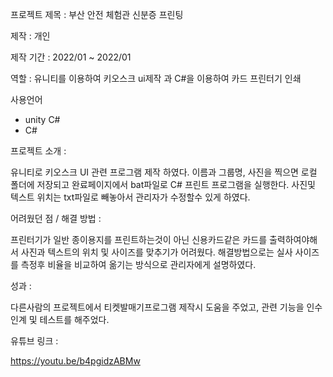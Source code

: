 프로젝트 제목 : 부산 안전 체험관 신분증 프린팅 

제작 : 개인 

제작 기간 : 2022/01 ~ 2022/01 

역할 : 유니티를 이용하여 키오스크 ui제작 과 C#을 이용하여 카드 프린터기 인쇄 


사용언어 
- unity C#
- C#

프로젝트 소개 : 

유니티로 키오스크 UI 관련 프로그램 제작 하였다.
이름과 그룹명, 사진을 찍으면 로컬 폴더에 저장되고 완료페이지에서 bat파일로 
C# 프린트 프로그램을 실행한다. 사진및 텍스트 위치는 txt파일로 빼놓아서
관리자가 수정할수 있게 하였다.

어려웠던 점 / 해결 방법 : 

프린터기가 일반 종이용지를 프린트하는것이 아닌 신용카드같은 카드를 출력하여야해서
사진과 텍스트의 위치 및 사이즈를 맞추기가 어려웠다.
해결방법으로는 실사 사이즈를 측정후 비율을 비교하여 옮기는 방식으로 관리자에게 설명하였다.

성과 : 

다른사람의 프로젝트에서 티켓발매기프로그램 제작시 도움을 주었고,
관련 기능을 인수인계 및 테스트를 해주었다.

유튜브 링크 :

https://youtu.be/b4pgidzABMw
